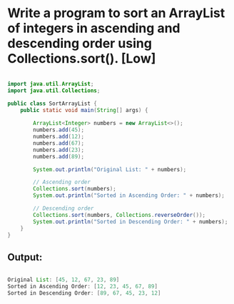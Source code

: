 # Write a program to sort an ArrayList of integers in ascending and descending order using Collections.sort(). [Low]

```java 

import java.util.ArrayList;
import java.util.Collections;

public class SortArrayList {
    public static void main(String[] args) {
        
        ArrayList<Integer> numbers = new ArrayList<>();
        numbers.add(45);
        numbers.add(12);
        numbers.add(67);
        numbers.add(23);
        numbers.add(89);

        System.out.println("Original List: " + numbers);

        // Ascending order
        Collections.sort(numbers);
        System.out.println("Sorted in Ascending Order: " + numbers);

        // Descending order
        Collections.sort(numbers, Collections.reverseOrder());
        System.out.println("Sorted in Descending Order: " + numbers);
    }
}


```

## Output:

```java

Original List: [45, 12, 67, 23, 89]
Sorted in Ascending Order: [12, 23, 45, 67, 89]
Sorted in Descending Order: [89, 67, 45, 23, 12]

```
